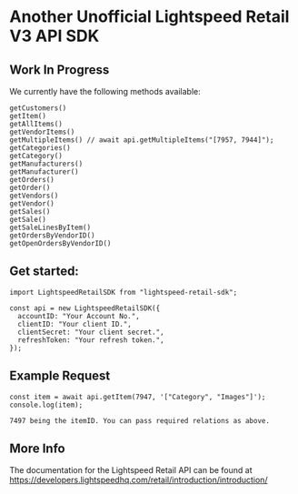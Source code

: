 # Another Unofficial Lightspeed Retail V3 API SDK

## Work In Progress

We currently have the following methods available:

```
getCustomers()
getItem()
getAllItems()
getVendorItems()
getMultipleItems() // await api.getMultipleItems("[7957, 7944]");
getCategories()
getCategory()
getManufacturers()
getManufacturer()
getOrders()
getOrder()
getVendors()
getVendor()
getSales()
getSale()
getSaleLinesByItem()
getOrdersByVendorID()
getOpenOrdersByVendorID()
```

## Get started:

```
import LightspeedRetailSDK from "lightspeed-retail-sdk";

const api = new LightspeedRetailSDK({
  accountID: "Your Account No.",
  clientID: "Your client ID.",
  clientSecret: "Your client secret.",
  refreshToken: "Your refresh token.",
});
```

## Example Request

```
const item = await api.getItem(7947, '["Category", "Images"]');
console.log(item);

7497 being the itemID. You can pass required relations as above.
```

## More Info

The documentation for the Lightspeed Retail API can be found at https://developers.lightspeedhq.com/retail/introduction/introduction/
